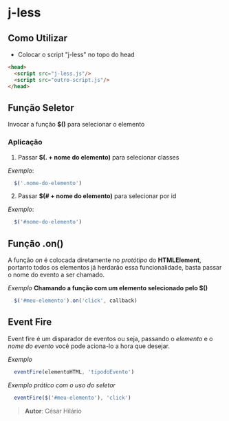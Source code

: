 # j-less

## Como Utilizar
* Colocar o script "j-less" no topo do head <br>
~~~html
<head>
  <script src="j-less.js"/>
  <script src="outro-script.js"/>
</head>
~~~

<!-- Função Seletor -->

## Função Seletor
Invocar a função **$()** para selecionar o elemento

### Aplicação

1) Passar **$(. + nome do elemento)** para selecionar classes

*Exemplo*:
~~~javascript
  $('.nome-do-elemento')
~~~

2) Passar **$(# + nome do elemento)** para selecionar por id 

*Exemplo*:
~~~javascript
  $('#nome-do-elemento')
~~~

<!-- Função On  -->
## Função .on()
A função *on* é colocada diretamente no *protótipo* do **HTMLElement**, portanto todos os elementos já herdarão essa funcionalidade, basta passar o nome do evento a ser chamado.

*Exemplo*
**Chamando a função com um elemento selecionado pelo $()**
~~~javascript
  $('#meu-elemento').on('click', callback)
~~~


<!-- Event Fire -->
## Event Fire
Event fire é um disparador de eventos ou seja, passando o *elemento* e o *nome do evento* você pode aciona-lo a hora que desejar.

*Exemplo* 
~~~javascript
  eventFire(elementoHTML, 'tipodoEvento')
~~~

*Exemplo prático com o uso do seletor*
~~~javascript
  eventFire($('#meu-elemento'), 'click')
~~~

> **Autor**: César Hilário
